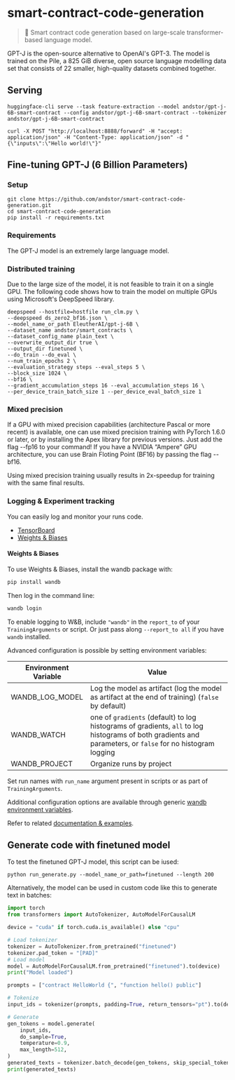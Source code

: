 # smart-contract-code-generation

> 🧠 Smart contract code generation based on large-scale transformer-based language model.


GPT-J is the open-source alternative to OpenAI's GPT-3. The model is trained on the Pile, a 825 GiB diverse, open source language modelling data set that consists of 22 smaller, high-quality datasets combined together.


## Serving

```script
huggingface-cli serve --task feature-extraction --model andstor/gpt-j-6B-smart-contract --config andstor/gpt-j-6B-smart-contract --tokenizer andstor/gpt-j-6B-smart-contract
```

```script
curl -X POST "http://localhost:8888/forward" -H "accept: application/json" -H "Content-Type: application/json" -d "{\"inputs\":\"Hello world!\"}"
```

## Fine-tuning GPT-J (6 Billion Parameters)
### Setup
```shell
git clone https://github.com/andstor/smart-contract-code-generation.git
cd smart-contract-code-generation
pip install -r requirements.txt 
```
### Requirements
The GPT-J model is an extremely large language model.

### Distributed training
Due to the large size of the model, it is not feasible to train it on a single GPU. The following code shows how to train the model on multiple GPUs using Microsoft's DeepSpeed library.

```
deepspeed --hostfile=hostfile run_clm.py \
--deepspeed ds_zero2_bf16.json \
--model_name_or_path EleutherAI/gpt-j-6B \
--dataset_name andstor/smart_contracts \
--dataset_config_name plain_text \
--overwrite_output_dir true \
--output_dir finetuned \
--do_train --do_eval \
--num_train_epochs 2 \
--evaluation_strategy steps --eval_steps 5 \
--block_size 1024 \
--bf16 \
--gradient_accumulation_steps 16 --eval_accumulation_steps 16 \
--per_device_train_batch_size 1 --per_device_eval_batch_size 1
``` 
### Mixed precision
If a GPU with mixed precision capabilities (architecture Pascal or more recent) is available, one can use mixed precision training with PyTorch 1.6.0 or later, or by installing the Apex library for previous versions. Just add the flag --fp16 to your command! If you have a NVIDIA “Ampere” GPU architecture, you can use Brain Floting Point (BF16) by passing the flag --bf16.

Using mixed precision training usually results in 2x-speedup for training with the same final results.


### Logging & Experiment tracking

You can easily log and monitor your runs code.

* [TensorBoard](https://www.tensorflow.org/tensorboard)
* [Weights & Biases](https://docs.wandb.ai/integrations/huggingface)

#### Weights & Biases

To use Weights & Biases, install the wandb package with:

```bash
pip install wandb
```

Then log in the command line:

```bash
wandb login
```

To enable logging to W&B, include `"wandb"` in the `report_to` of your `TrainingArguments` or script. Or just pass along `--report_to all` if you have `wandb` installed.

Advanced configuration is possible by setting environment variables:

| Environment Variable | Value |
|---|---|
| WANDB_LOG_MODEL | Log the model as artifact (log the model as artifact at the end of training) (`false` by default) |
| WANDB_WATCH | one of `gradients` (default) to log histograms of gradients, `all` to log histograms of both gradients and parameters, or `false` for no histogram logging |
| WANDB_PROJECT | Organize runs by project |

Set run names with `run_name` argument present in scripts or as part of `TrainingArguments`.

Additional configuration options are available through generic [wandb environment variables](https://docs.wandb.com/library/environment-variables).

Refer to related [documentation & examples](https://docs.wandb.ai/integrations/huggingface).


## Generate code with finetuned model
To test the finetuned GPT-J model, this script can be iused:
```script
python run_generate.py --model_name_or_path=finetuned --length 200
```

Alternatively, the model can be used in custom code like this to generate text in batches:

```python
import torch
from transformers import AutoTokenizer, AutoModelForCausalLM

device = "cuda" if torch.cuda.is_available() else "cpu"

# Load tokenizer
tokenizer = AutoTokenizer.from_pretrained("finetuned")
tokenizer.pad_token = "[PAD]"
# Load model
model = AutoModelForCausalLM.from_pretrained("finetuned").to(device)
print("Model loaded")

prompts = ["contract HelloWorld {", "function hello() public"]

# Tokenize
input_ids = tokenizer(prompts, padding=True, return_tensors="pt").to(device)

# Generate
gen_tokens = model.generate(
    input_ids,
    do_sample=True,
    temperature=0.9,
    max_length=512,
)
generated_texts = tokenizer.batch_decode(gen_tokens, skip_special_tokens=True)
print(generated_texts)
```
